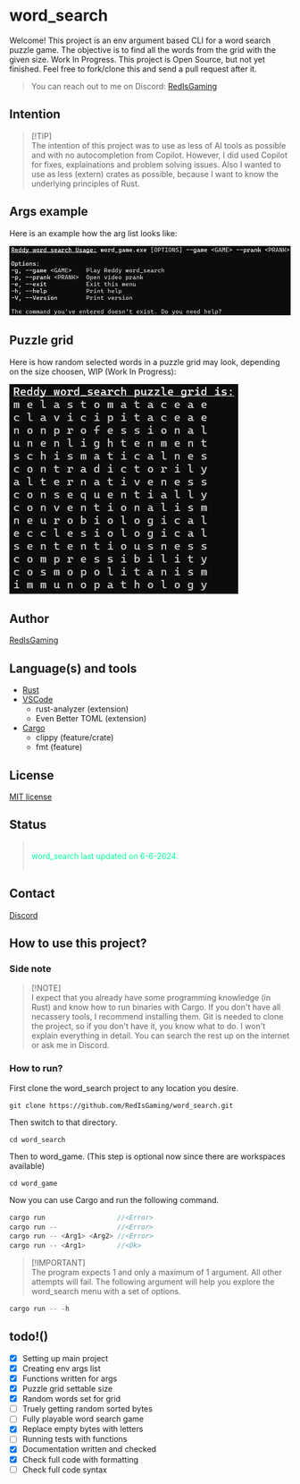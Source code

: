 # word_search
Welcome! This project is an env argument based CLI for a word search puzzle game. The objective is to find all the words from the grid with the given size. Work In Progress. This project is Open Source, but not yet finished. Feel free to fork/clone this and send a pull request after it.

> You can reach out to me on Discord: [RedIsGaming](https://discordapp.com/users/724341024415285319)<br/>

## Intention
> [!TIP]<br/>
> The intention of this project was to use as less of AI tools as possible and with no autocompletion from Copilot. However, I did used Copilot for fixes, explainations and problem solving issues. Also I wanted to use as less (extern) crates as possible, because I want to know the underlying principles of Rust.

## Args example
Here is an example how the arg list looks like:

![Args example](public/word_search_args.png)

## Puzzle grid
Here is how random selected words in a puzzle grid may look, depending on the size choosen, WIP (Work In Progress):

![Puzzle grid](public/word_search.png)

## Author
[RedIsGaming](https://github.com/RedIsGaming/)

## Language(s) and tools
- [Rust](https://www.rust-lang.org/tools/install)
- [VSCode](https://code.visualstudio.com/download)
    - rust-analyzer (extension)
    - Even Better TOML (extension)
- [Cargo](https://doc.rust-lang.org/cargo/getting-started/installation.html)
    - clippy (feature/crate)
    - fmt (feature)

## License
[MIT license](LICENSE)

## Status
> <br/>
> <span style="color: #0F9;">word_search last updated on 6-6-2024.</span><br/>
> <ins style="font-size: 0px;">.</ins>

## Contact
[Discord](https://discordapp.com/users/724341024415285319)

## How to use this project?
### Side note
> [!NOTE]<br/>
> I expect that you already have some programming knowledge (in Rust) and know how to run binaries with Cargo. If you don't have all necassery tools, I recommend installing them. Git is needed to clone the project, so if you don't have it, you know what to do. I won't explain everything in detail. You can search the rest up on the internet or ask me in Discord.

### How to run?
First clone the word_search project to any location you desire.
```shell
git clone https://github.com/RedIsGaming/word_search.git
```

Then switch to that directory.
```shell
cd word_search
```

Then to word_game. (This step is optional now since there are workspaces available)
```shell
cd word_game
```

Now you can use Cargo and run the following command.
```rs
cargo run                  //<Error>
cargo run --               //<Error>
cargo run -- <Arg1> <Arg2> //<Error>
cargo run -- <Arg1>        //<Ok>
```

> [!IMPORTANT]<br/>
> The program expects 1 and only a maximum of 1 argument. All other attempts will fail. The following argument will help you explore the word_search menu with a set of options.
```rs
cargo run -- -h
```

## todo!()
- [x] Setting up main project
- [x] Creating env args list
- [x] Functions written for args
- [x] Puzzle grid settable size
- [x] Random words set for grid
- [ ] Truely getting random sorted bytes
- [ ] Fully playable word search game
- [x] Replace empty bytes with letters
- [ ] Running tests with functions
- [x] Documentation written and checked
- [x] Check full code with formatting
- [ ] Check full code syntax
